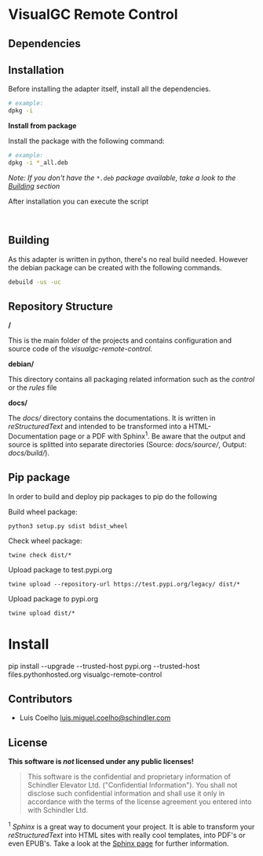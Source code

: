 # VisualGC Remote Control
  
## Dependencies
 
## Installation

Before installing the adapter itself, install all the dependencies.

```bash
# example:
dpkg -i  
```

**Install from package**

Install the package with the following command:

```bash
# example:
dpkg -i *_all.deb
```
*Note: If you don't have the `*.deb` package available,
take a look to the [Building](#building) section*

After installation you can execute the script
```bash
 
```

## Building

As this adapter is written in python, there's no real build needed. However the
debian package can be created with the following commands.

```bash
debuild -us -uc
```

## Repository Structure

**/**

This is the main folder of the projects and contains configuration and source code of
the *visualgc-remote-control*.

**debian/**

This directory contains all packaging related information such as the *control* or the *rules* file
    
**docs/**

The *docs/* directory contains the documentations. It is written in *reStructuredText* and intended to be transformed
into a HTML-Documentation page or a PDF with Sphinx<sup>1</sup>. Be aware that the output and source is splitted into
separate directories (Source: *docs/source/*, Output: *docs/build/*).

## Pip package

In order to build and deploy pip packages to pip do the following

Build wheel package:

    python3 setup.py sdist bdist_wheel

Check wheel package:

    twine check dist/*

Upload package to test.pypi.org

    twine upload --repository-url https://test.pypi.org/legacy/ dist/*

Upload package to pypi.org

    twine upload dist/*

# Install
pip install --upgrade  --trusted-host pypi.org --trusted-host files.pythonhosted.org visualgc-remote-control

## Contributors
- Luis Coelho <luis.miguel.coelho@schindler.com>

## License

**This software is *not* licensed under any public licenses!**

> This software is the confidential and proprietary information of
> Schindler Elevator Ltd. ("Confidential Information"). You shall not disclose
> such confidential information and shall use it only in accordance with
> the terms of the license agreement you entered into with Schindler Ltd.

<sup>1</sup> *Sphinx* is a great way to document your project. It is able to transform your *reStructuredText* into HTML
    sites with really cool templates, into PDF's or even EPUB's.
    Take a look at the [Sphinx page](http://www.sphinx-doc.org/) for further information.
 
